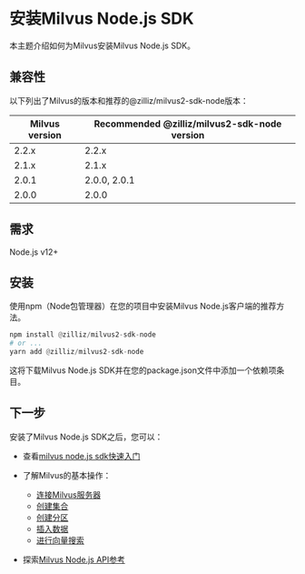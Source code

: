 安装Milvus Node.js SDK
====================

本主题介绍如何为Milvus安装Milvus Node.js SDK。

兼容性
---

以下列出了Milvus的版本和推荐的@zilliz/milvus2-sdk-node版本：

| Milvus version | Recommended @zilliz/milvus2-sdk-node version |
| --- | --- |
| 2.2.x | 2.2.x |
| 2.1.x | 2.1.x |
| 2.0.1 | 2.0.0, 2.0.1 |
| 2.0.0 | 2.0.0 |

需求
--

Node.js v12+

安装
--

使用npm（Node包管理器）在您的项目中安装Milvus Node.js客户端的推荐方法。

```python
npm install @zilliz/milvus2-sdk-node
# or ...
yarn add @zilliz/milvus2-sdk-node

```

这将下载Milvus Node.js SDK并在您的package.json文件中添加一个依赖项条目。

下一步
---

安装了Milvus Node.js SDK之后，您可以：

* 查看[milvus node.js sdk快速入门](https://github.com/milvus-io/milvus-sdk-node)

* 了解Milvus的基本操作：

	+ [连接Milvus服务器](manage_connection.md)
	+ [创建集合](create_collection.md)
	+ [创建分区](create_partition.md)
	+ [插入数据](insert_data.md)
	+ [进行向量搜索](search.md)

* 探索[Milvus Node.js API参考](/api-reference/node/v2.2.x/About.md)
